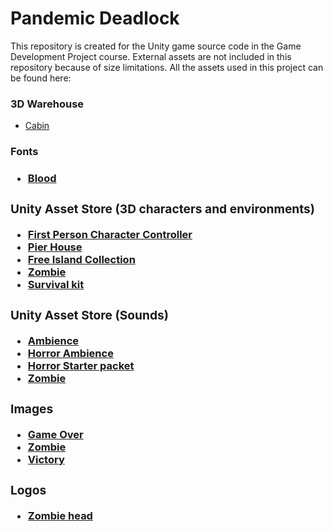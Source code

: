 # Pandemic Deadlock

This repository is created for the Unity game source code in the Game Development Project course. 
External assets are not included in this repository because of size limitations. All the assets used in this project can be found here:

<div>
  <h3>3D Warehouse</h3>
  <ul>
    <li><a href="https://assetstore.unity.com/packages/3d/environments/cabin-environment-98014">Cabin</a></li>
  </ul>
<div/>
  
<h3>Fonts<h3/>
<ul>
  <li>
    <a href="https://www.fontspace.com/category/blood">Blood</a>
  </li>
</ul>

<div>
  <h3>Unity Asset Store (3D characters and environments)</h3>
  <ul>
    <li><a href="https://assetstore.unity.com/packages/essentials/starter-assets-first-person-character-controller-urp-196525">First Person Character Controller</a></li>
     <li><a href="https://assetstore.unity.com/packages/3d/environments/pier-house-2-wood-house-170921">Pier House</a></li>
     <li><a href="https://assetstore.unity.com/packages/3d/environments/landscapes/free-island-collection-104753">Free Island Collection</a></li>
     <li><a href="https://assetstore.unity.com/packages/3d/characters/humanoids/zombie-30232'">Zombie</a></li>
     <li><a href="https://assetstore.unity.com/packages/templates/packs/realistic-fps-controller-free-223479">Survival kit</a></li>
  </ul>
</div>

<div>
  <h3>Unity Asset Store (Sounds)</h3>
  <ul>
    <li><a href="https://assetstore.unity.com/packages/audio/ambient/haunted-forest-free-horror-ambience-262289">Ambience</a></li>
     <li><a href="https://assetstore.unity.com/packages/audio/music/free-horror-ambience-2-215651">Horror Ambience</a></li>
     <li><a href="https://assetstore.unity.com/packages/audio/music/free-horror-starter-pack-211340">Horror Starter packet</a></li>
     <li><a href="https://assetstore.unity.com/packages/audio/sound-fx/creatures/free-zombie-character-sounds-141740">Zombie</a></li>
  </ul>
</div>

<div>
  <h3>Images</h3>
  <ul>
    <li><a href="https://img.itch.zone/aW1hZ2UvMTg3NzE3Lzg3Nzk3MS5wbmc=/original/KF8pec.png">Game Over</a></li>
     <li><a href="https://assetstorev1-prd-cdn.unity3d.com/key-image/02b8c50d-2dbf-43e5-a28d-2a9c9adcdc1d.webp">Zombie</a></li>
     <li><a href="https://unsplash.com/photos/person-standing-on-rock-formation-with-arms-in-air-QpKC8gwyETY">Victory</a></li>
  </ul>
</div>

<div>
  <h3>Logos</h3>
  <ul>
    <li><a href="https://www.vecteezy.com/vector-art/5131277-scary-zombie-head-vector-illustration">Zombie head</a></li>
  </ul>
</div>











